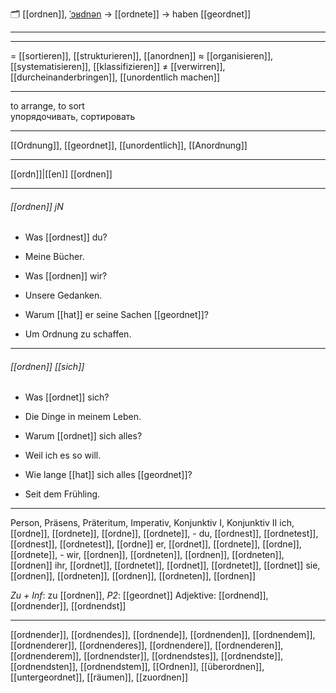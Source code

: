 🗂️ [[ordnen]], [ˈɔʁdnən](https://youglish.com/pronounce/ordnen/german) → [[ordnete]] → haben [[geordnet]]

---


---
= [[sortieren]], [[strukturieren]], [[anordnen]]
≈ [[organisieren]], [[systematisieren]], [[klassifizieren]]
≠ [[verwirren]], [[durcheinanderbringen]], [[unordentlich machen]]

---
to arrange, to sort  
упорядочивать, сортировать

---
[[Ordnung]], [[geordnet]], [[unordentlich]], [[Anordnung]]

---
[[ordn]]|[[en]]
[[ordnen]]


---
###### [[ordnen]] jN
- Was [[ordnest]] du?
- Meine Bücher.

- Was [[ordnen]] wir?
- Unsere Gedanken.

- Warum [[hat]] er seine Sachen [[geordnet]]?
- Um Ordnung zu schaffen.

---
###### [[ordnen]] *[[sich]]*
- Was [[ordnet]] sich?
- Die Dinge in meinem Leben.

- Warum [[ordnet]] sich alles?
- Weil ich es so will.

- Wie lange [[hat]] sich alles [[geordnet]]?
- Seit dem Frühling.

---
Person, Präsens, Präteritum, Imperativ, Konjunktiv I, Konjunktiv II
ich, [[ordne]], [[ordnete]], [[ordne]], [[ordnete]], -
du, [[ordnest]], [[ordnetest]], [[ordnest]], [[ordnetest]], [[ordne]]
er, [[ordnet]], [[ordnete]], [[ordne]], [[ordnete]], -
wir, [[ordnen]], [[ordneten]], [[ordnen]], [[ordneten]], [[ordnen]]
ihr, [[ordnet]], [[ordnetet]], [[ordnet]], [[ordnetet]], [[ordnet]]
sie, [[ordnen]], [[ordneten]], [[ordnen]], [[ordneten]], [[ordnen]]

*Zu + Inf*: zu [[ordnen]], *P2*: [[geordnet]]
Adjektive: [[ordnend]], [[ordnender]], [[ordnendst]]

---
[[ordnender]], [[ordnendes]], [[ordnende]], [[ordnenden]], [[ordnendem]], [[ordnenderer]], [[ordnenderes]], [[ordnendere]], [[ordnenderen]], [[ordnenderem]], [[ordnendster]], [[ordnendstes]], [[ordnendste]], [[ordnendsten]], [[ordnendstem]], [[Ordnen]], [[überordnen]], [[untergeordnet]], [[räumen]], [[zuordnen]]
